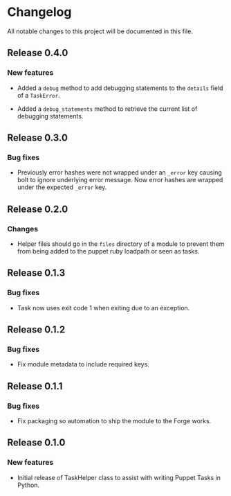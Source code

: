 # Changelog

All notable changes to this project will be documented in this file.

## Release 0.4.0

### New features

- Added a `debug` method to add debugging statements to the `details` field of a `TaskError`.

- Added a `debug_statements` method to retrieve the current list of debugging statements.

## Release 0.3.0

### Bug fixes

- Previously error hashes were not wrapped under an `_error` key causing bolt to ignore underlying error message. Now error hashes are wrapped under the expected `_error` key.

## Release 0.2.0

### Changes

- Helper files should go in the `files` directory of a module to prevent them from being added to the puppet ruby loadpath or seen as tasks.

## Release 0.1.3

### Bug fixes

- Task now uses exit code 1 when exiting due to an exception.

## Release 0.1.2

### Bug fixes

- Fix module metadata to include required keys.

## Release 0.1.1

### Bug fixes

- Fix packaging so automation to ship the module to the Forge works.

## Release 0.1.0

### New features

- Initial release of TaskHelper class to assist with writing Puppet Tasks in Python.
